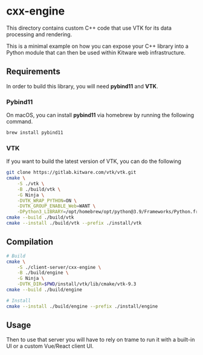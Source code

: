 # cxx-engine

This directory contains custom C++ code that use VTK for its data processing and rendering.

This is a minimal example on how you can expose your C++ library into a Python module that can then be used within Kitware web infrastructure.

## Requirements

In order to build this library, you will need **pybind11** and **VTK**.

### Pybind11

On macOS, you can install **pybind11** via homebrew by running the following command.

```bash
brew install pybind11
```

### VTK

If you want to build the latest version of VTK, you can do the following

```bash
git clone https://gitlab.kitware.com/vtk/vtk.git
cmake \
    -S ./vtk \
    -B ./build/vtk \
    -G Ninja \
    -DVTK_WRAP_PYTHON=ON \
    -DVTK_GROUP_ENABLE_Web=WANT \
    -DPython3_LIBRARY=/opt/homebrew/opt/python@3.9/Frameworks/Python.framework/Versions/3.9/lib/libpython3.9.dylib
cmake --build ./build/vtk
cmake --install ./build/vtk --prefix ./install/vtk
```

## Compilation

```bash
# Build
cmake \
    -S ./client-server/cxx-engine \
    -B ./build/engine \
    -G Ninja \
    -DVTK_DIR=$PWD/install/vtk/lib/cmake/vtk-9.3
cmake --build ./build/engine

# Install
cmake --install ./build/engine --prefix ./install/engine
```

## Usage

Then to use that server you will have to rely on trame to run it with a built-in UI or a custom Vue/React client UI.